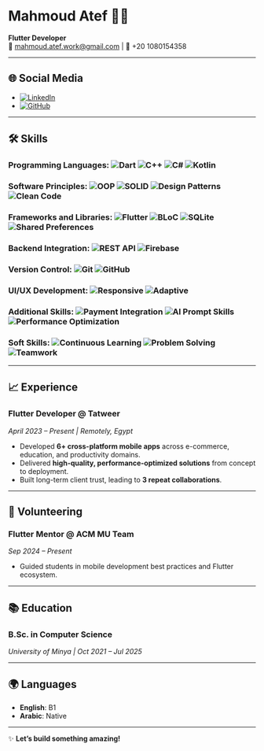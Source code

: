 <!-- Profile Image and Name -->
<h1 align="start">Mahmoud Atef 👨‍💻</h1>

**Flutter Developer**  
📧 mahmoud.atef.work@gmail.com | 📱 +20 1080154358

---

## 🌐 Social Media
- [![LinkedIn](https://img.shields.io/badge/LinkedIn-Connect-blue?style=flat-square&logo=linkedin)](https://linkedin.com/in/mahmoud-atef-752983237/)
- [![GitHub](https://img.shields.io/badge/GitHub-Follow-black?style=flat-square&logo=github)](https://github.com/mahmoodatef)

---

## 🛠️ Skills

### Programming Languages: ![Dart](https://img.shields.io/badge/Dart-0175C2?style=flat-square&logo=dart&logoColor=white) ![C++](https://img.shields.io/badge/C++-00599C?style=flat-square&logo=c%2B%2B&logoColor=white) ![C#](https://img.shields.io/badge/C%23-239120?style=flat-square&logo=c-sharp&logoColor=white) ![Kotlin](https://img.shields.io/badge/Kotlin-0095D5?style=flat-square&logo=kotlin&logoColor=white)

### Software Principles:  ![OOP](https://img.shields.io/badge/OOP-2B8D52?style=flat-square&logo=java&logoColor=white) ![SOLID](https://img.shields.io/badge/SOLID-2B8D52?style=flat-square&logo=java&logoColor=white) ![Design Patterns](https://img.shields.io/badge/Design%20Patterns-2B8D52?style=flat-square&logo=java&logoColor=white) ![Clean Code](https://img.shields.io/badge/Clean%20Code-2B8D52?style=flat-square&logo=java&logoColor=white)

### Frameworks and Libraries: ![Flutter](https://img.shields.io/badge/Flutter-02569B?style=flat-square&logo=flutter&logoColor=white) ![BLoC](https://img.shields.io/badge/BLoC-02569B?style=flat-square&logo=flutter&logoColor=white) ![SQLite](https://img.shields.io/badge/SQLite-003B57?style=flat-square&logo=sqlite&logoColor=white) ![Shared Preferences](https://img.shields.io/badge/Shared%20Preferences-003B57?style=flat-square&logo=sqlite&logoColor=white)

### Backend Integration:  ![REST API](https://img.shields.io/badge/REST%20API-FF6F61?style=flat-square&logo=postman&logoColor=white) ![Firebase](https://img.shields.io/badge/Firebase-FFCA28?style=flat-square&logo=firebase&logoColor=black)

### Version Control:  ![Git](https://img.shields.io/badge/Git-F05032?style=flat-square&logo=git&logoColor=white) ![GitHub](https://img.shields.io/badge/GitHub-181717?style=flat-square&logo=github&logoColor=white)

### UI/UX Development: ![Responsive](https://img.shields.io/badge/Responsive%20Apps-34A853?style=flat-square&logo=android&logoColor=white) ![Adaptive](https://img.shields.io/badge/Adaptive%20Apps-34A853?style=flat-square&logo=android&logoColor=white)

### Additional Skills:  ![Payment Integration](https://img.shields.io/badge/Payment%20Integration-008CDD?style=flat-square&logo=stripe&logoColor=white) ![AI Prompt Skills](https://img.shields.io/badge/AI%20Prompt%20Skills-412991?style=flat-square&logo=openai&logoColor=white) ![Performance Optimization](https://img.shields.io/badge/Performance%20Optimization-FF6F61?style=flat-square&logo=speedtest&logoColor=white)

### Soft Skills:  ![Continuous Learning](https://img.shields.io/badge/Continuous%20Learning-2B8D52?style=flat-square&logo=learning&logoColor=white) ![Problem Solving](https://img.shields.io/badge/Problem%20Solving-2B8D52?style=flat-square&logo=problem&logoColor=white) ![Teamwork](https://img.shields.io/badge/Teamwork-2B8D52?style=flat-square&logo=teamwork&logoColor=white)

---

## 📈 Experience

### **Flutter Developer @ Tatweer**  
*April 2023 – Present | Remotely, Egypt*  
- Developed **6+ cross-platform mobile apps** across e-commerce, education, and productivity domains.  
- Delivered **high-quality, performance-optimized solutions** from concept to deployment.  
- Built long-term client trust, leading to **3 repeat collaborations**.

---

## 🌱 Volunteering

### **Flutter Mentor @ ACM MU Team**  
*Sep 2024 – Present*  
- Guided students in mobile development best practices and Flutter ecosystem.

---

## 📚 Education

### **B.Sc. in Computer Science**  
*University of Minya | Oct 2021 – Jul 2025*

---

## 🌍 Languages
- **English**: B1 
- **Arabic**: Native

---

✨ **Let’s build something amazing!**  
